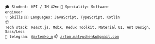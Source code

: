 <code>🎓 Student: KPI / IМ-42мп</code>
<code>👷 Speciality: Software engineer</code><br>
<code>💡 [Skills](SKILLS.md)</code>
<code>🧑‍💻 Languages: JavaScript, TypeScript, Kotlin</code><br>
<code>📦 Tech stack: React.js, MobX, Redux Toolkit, Material UI, Ant Design, Sass/Less</code><br>
<code>💬 telegram: [@artemko_m](https://telegram.me/artemko_m)</code>
<code>📫 [artom.matyushenko@gmail.com](mailto:artom.matyushenko@gmail.com)</code>
